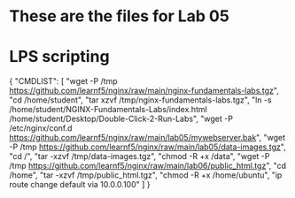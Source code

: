 # These are the files for Lab 05

# LPS scripting

{
  "CMDLIST": [
    "wget -P /tmp https://github.com/learnf5/nginx/raw/main/nginx-fundamentals-labs.tgz",
    "cd /home/student",
    "tar xzvf /tmp/nginx-fundamentals-labs.tgz",
    "ln -s /home/student/NGINX-Fundamentals-Labs/index.html /home/student/Desktop/Double-Click-2-Run-Labs",
    "wget -P /etc/nginx/conf.d https://github.com/learnf5/nginx/raw/main/lab05/mywebserver.bak",
    "wget -P /tmp https://github.com/learnf5/nginx/raw/main/lab05/data-images.tgz",
    "cd /",
    "tar -xzvf /tmp/data-images.tgz",
    "chmod -R +x /data",
    "wget -P /tmp https://github.com/learnf5/nginx/raw/main/lab06/public_html.tgz",
    "cd /home",
    "tar -xzvf /tmp/public_html.tgz",
    "chmod -R +x /home/ubuntu",
    "ip route change default via 10.0.0.100"
  ]
}
